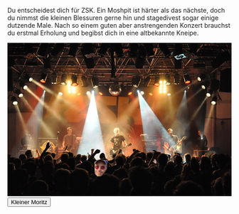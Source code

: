 Du entscheidest dich für ZSK. Ein Moshpit ist härter als das nächste, doch du nimmst die kleinen Blessuren gerne hin und stagedivest sogar einige dutzende Male. Nach so einem guten aber anstrengenden Konzert brauchst du erstmal Erholung und begibst dich in eine altbekannte Kneipe.

<img src="img/zsk.png">

<a href="/clemens/moritz.html">
<button>Kleiner Moritz</button>
</a>